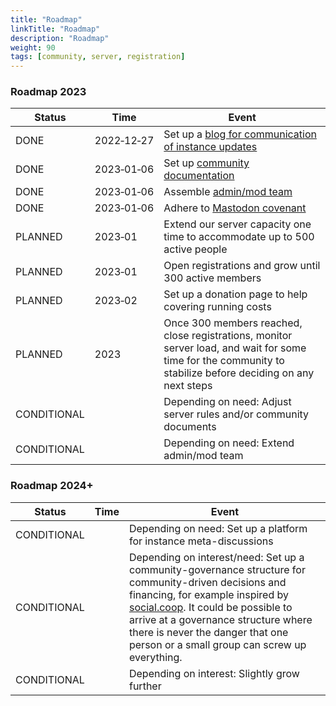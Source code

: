 ```yaml
---
title: "Roadmap"
linkTitle: "Roadmap"
description: "Roadmap"
weight: 90
tags: [community, server, registration]
---
```


### Roadmap 2023
|Status | Time  | Event|
--- | --- | ---|
DONE | 2022&#x2011;12&#x2011;27 | Set up a [blog for communication of instance updates](https://community.datasci.social/blog/)
DONE | 2023&#x2011;01&#x2011;06 | Set up [community documentation](https://community.datasci.social/docs/)
DONE | 2023&#x2011;01&#x2011;06 | Assemble [admin/mod team](https://community.datasci.social/docs/moderation/#team)
DONE | 2023&#x2011;01&#x2011;06 | Adhere to [Mastodon covenant](https://joinmastodon.org/covenant)
PLANNED | 2023&#x2011;01 | Extend our server capacity one time to accommodate up to 500 active people
PLANNED | 2023&#x2011;01 | Open registrations and grow until 300 active members
PLANNED | 2023&#x2011;02 |  Set up a donation page to help covering running costs
PLANNED | 2023 | Once 300 members reached, close registrations, monitor server load, and wait for some time for the community to stabilize before deciding on any next steps
CONDITIONAL | | Depending on need: Adjust server rules and/or community documents
CONDITIONAL | | Depending on need: Extend admin/mod team

### Roadmap 2024+
|Status | Time  | Event|
--- | --- | ---|
CONDITIONAL | | Depending on need: Set up a platform for instance meta-discussions
CONDITIONAL | | Depending on interest/need: Set up a community-governance structure for community-driven decisions and financing, for example inspired by [social.coop](https://www.loomio.com/socialcoop). It could be possible to arrive at a governance structure where there is never the danger that one person or a small group can screw up everything.
CONDITIONAL | | Depending on interest: Slightly grow further